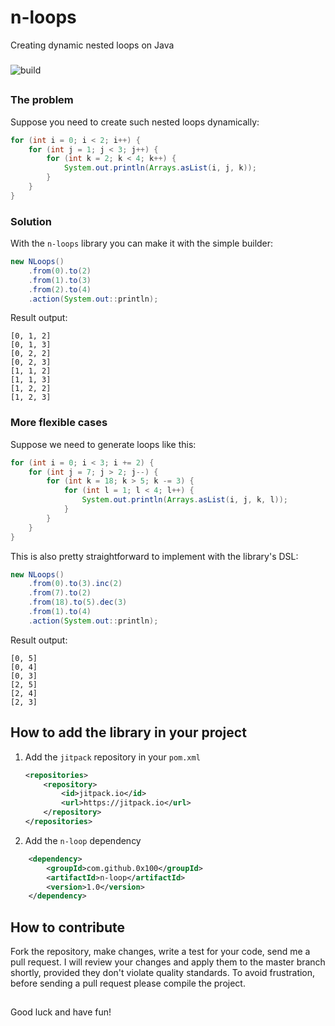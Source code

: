 # n-loops
Creating dynamic nested loops on Java

###

![build](https://github.com/0x100/n-loops/workflows/build/badge.svg?branch=master)

##

### The problem

Suppose you need to create such nested loops dynamically:

```java
for (int i = 0; i < 2; i++) {
    for (int j = 1; j < 3; j++) {
        for (int k = 2; k < 4; k++) {
            System.out.println(Arrays.asList(i, j, k));
        }
    }
}
```

### Solution

With the `n-loops` library you can make it with the simple builder:

```java
new NLoops()
    .from(0).to(2)
    .from(1).to(3)
    .from(2).to(4)
    .action(System.out::println);
```

Result output:
```
[0, 1, 2]
[0, 1, 3]
[0, 2, 2]
[0, 2, 3]
[1, 1, 2]
[1, 1, 3]
[1, 2, 2]
[1, 2, 3]
```

### More flexible cases

Suppose we need to generate loops like this:
```java
for (int i = 0; i < 3; i += 2) {
    for (int j = 7; j > 2; j--) {
        for (int k = 18; k > 5; k -= 3) {
            for (int l = 1; l < 4; l++) {
                System.out.println(Arrays.asList(i, j, k, l));
            }
        }
    }
}
```

This is also pretty straightforward to implement with the library's DSL:
```java
new NLoops()
    .from(0).to(3).inc(2)
    .from(7).to(2)
    .from(18).to(5).dec(3)
    .from(1).to(4)
    .action(System.out::println);
```

Result output:
```
[0, 5]
[0, 4]
[0, 3]
[2, 5]
[2, 4]
[2, 3]
```

## How to add the library in your project

1. Add the `jitpack` repository in your `pom.xml`

    ```xml
    <repositories>
        <repository>
            <id>jitpack.io</id>
            <url>https://jitpack.io</url>
        </repository>
    </repositories>
    ```

2. Add the `n-loop` dependency

```xml
    <dependency>
        <groupId>com.github.0x100</groupId>
        <artifactId>n-loop</artifactId>
        <version>1.0</version>
    </dependency>
```

## How to contribute
Fork the repository, make changes, write a test for your code, send me a pull request. 
I will review your changes and apply them to the master branch shortly, provided they don't violate quality standards. 
To avoid frustration, before sending a pull request please compile the project.

##

Good luck and have fun!